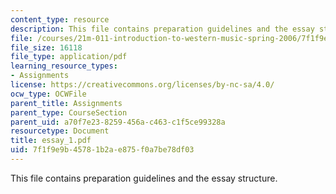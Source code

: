 ```yaml
---
content_type: resource
description: This file contains preparation guidelines and the essay structure.
file: /courses/21m-011-introduction-to-western-music-spring-2006/7f1f9e9b45781b2ae875f0a7be78df03_essay_1.pdf
file_size: 16118
file_type: application/pdf
learning_resource_types:
- Assignments
license: https://creativecommons.org/licenses/by-nc-sa/4.0/
ocw_type: OCWFile
parent_title: Assignments
parent_type: CourseSection
parent_uid: a70f7e23-8259-456a-c463-c1f5ce99328a
resourcetype: Document
title: essay_1.pdf
uid: 7f1f9e9b-4578-1b2a-e875-f0a7be78df03
---
```

This file contains preparation guidelines and the essay structure.